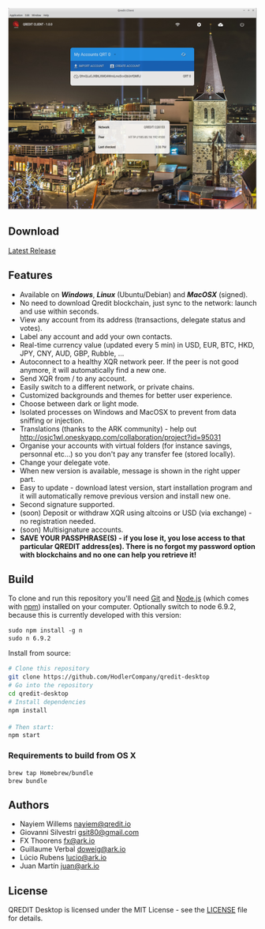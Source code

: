 
![QREDIT-DESKTOP](./dashboard.png)

## Download
[Latest Release](https://github.com/Hodlercompany/qredit-desktop/releases)

## Features
* Available on ***Windows***, ***Linux*** (Ubuntu/Debian) and ***MacOSX*** (signed).
* No need to download Qredit blockchain, just sync to the network: launch and use within seconds.
* View any account from its address (transactions, delegate status and votes).
* Label any account and add your own contacts.
* Real-time currency value (updated every 5 min) in USD, EUR, BTC, HKD, JPY, CNY, AUD, GBP, Rubble, ...
* Autoconnect to a healthy XQR network peer. If the peer is not good anymore, it will automatically find a new one.
* Send XQR from / to any account.
* Easily switch to a different network, or private chains.
* Customized backgrounds and themes for better user experience.
* Choose between dark or light mode.
* Isolated processes on Windows and MacOSX to prevent from data sniffing or injection.
* Translations (thanks to the ARK community) - help out http://osjc1wl.oneskyapp.com/collaboration/project?id=95031
* Organise your accounts with virtual folders (for instance savings, personnal etc...) so you don't pay any transfer fee (stored locally).
* Change your delegate vote.
* When new version is available, message is shown in the right upper part.
* Easy to update - download latest version, start installation program and it will automatically remove previous version and install new one.
* Second signature supported.
* (soon) Deposit or withdraw XQR using altcoins or USD (via exchange) - no registration needed.
* (soon) Multisignature accounts.
* **SAVE YOUR PASSPHRASE(S) - if you lose it, you lose access to that particular QREDIT address(es). There is no forgot my password option with blockchains and no one can help you retrieve it!**


## Build

To clone and run this repository you'll need [Git](https://git-scm.com) and [Node.js](https://nodejs.org/en/download/) (which comes with [npm](http://npmjs.com)) installed on your computer. Optionally switch to node 6.9.2, because this is currently developed with this version:
```
sudo npm install -g n
sudo n 6.9.2
```

Install from source:
```bash
# Clone this repository
git clone https://github.com/HodlerCompany/qredit-desktop
# Go into the repository
cd qredit-desktop
# Install dependencies
npm install

# Then start:
npm start
```

### Requirements to build from OS X

```
brew tap Homebrew/bundle
brew bundle
```

## Authors
- Nayiem Willems <nayiem@qredit.io>
- Giovanni Silvestri <gsit80@gmail.com>
- FX Thoorens <fx@ark.io>
- Guillaume Verbal <doweig@ark.io>
- Lúcio Rubens <lucio@ark.io>
- Juan Martín <juan@ark.io>

## License

QREDIT Desktop is licensed under the MIT License - see the [LICENSE](./LICENSE) file for details.
